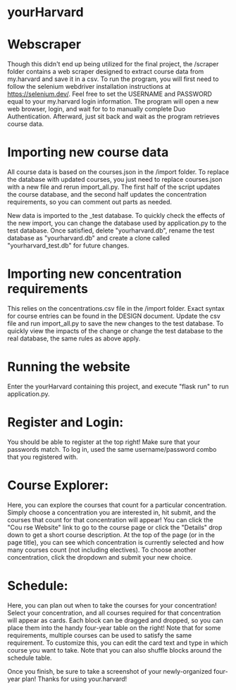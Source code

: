 # yourHarvard

# Webscraper
Though this didn't end up being utilized for the final project, the /scraper folder contains a web scraper designed
to extract course data from my.harvard and save it in a csv. To run the program, you will first need to follow the
selenium webdriver installation instructions at https://selenium.dev/. Feel free to set the USERNAME and PASSWORD
equal to your my.harvard login information. The program will open a new web browser, login, and wait for to to manually
complete Duo Authentication. Afterward, just sit back and wait as the program retrieves course data.

# Importing new course data
All course data is based on the courses.json in the /import folder. To replace the database with updated courses,
you just need to replace courses.json with a new file and rerun import_all.py. The first half of the script updates
the course database, and the second half updates the concentration requirements, so you can comment out parts as
needed.

New data is imported to the _test database. To quickly check the effects of the new import, you can change the
database used by application.py to the test database. Once satisfied, delete "yourharvard.db", rename the test
database as "yourharvard.db" and create a clone called "yourharvard_test.db" for future changes.

# Importing new concentration requirements
This relies on the concentrations.csv file in the /import folder. Exact syntax for course entries can be found
in the DESIGN document. Update the csv file and run import_all.py to save the new changes to the test database.
To quickly view the impacts of the change or change the test database to the real database, the same rules as
above apply.

# Running the website
Enter the yourHarvard containing this project, and execute "flask run" to run application.py.

# Register and Login:
You should be able to register at the top right! Make sure that your passwords match.
To log in, used the same username/password combo that you registered with.

# Course Explorer:
Here, you can explore the courses that count for a particular concentration. Simply choose a concentration you are
interested in, hit submit, and the courses that count for that concentration will appear! You can click the "Cou
rse Website" link to go to the course page or click the "Details" drop down to get a short course description. At
the top of the page (or in the page title), you can see which concentration is currently selected and how many
courses count (not including electives). To choose another concentration, click the dropdown and submit your new
choice.

# Schedule:
Here, you can plan out when to take the courses for your concentration!
Select your concentration, and all courses required for that concentration will appear as cards. Each block can be
dragged and dropped, so you can place them into the handy four-year table on the right! Note that for some
requirements, multiple courses can be used to satisfy the same requirement. To customize this, you can edit the
card text and type in which course you want to take. Note that you can also shuffle blocks around the schedule
table.

Once you finish, be sure to take a screenshot of your newly-organized four-year plan!
Thanks for using your.harvard!
